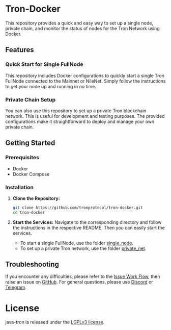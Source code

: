 # Tron-Docker

This repository provides a quick and easy way to set up a single node, private chain, and monitor the status of nodes for the Tron Network using Docker.

## Features

### Quick Start for Single FullNode

This repository includes Docker configurations to quickly start a single Tron FullNode connected to the Mainnet or NileNet. Simply follow the instructions to get your node up and running in no time.

### Private Chain Setup

You can also use this repository to set up a private Tron blockchain network. This is useful for development and testing purposes. The provided configurations make it straightforward to deploy and manage your own private chain.

## Getting Started

### Prerequisites

- Docker
- Docker Compose

### Installation

1. **Clone the Repository:**
   ```sh
   git clone https://github.com/tronprotocol/tron-docker.git
   cd tron-docker
   ```

2. **Start the Services:**
   Navigate to the corresponding directory and follow the instructions in the respective README. Then you can easily start the services.
   - To start a single FullNode, use the folder [single_node](./single_node).
   - To set up a private Tron network, use the folder [private_net](./private_net).

## Troubleshooting
If you encounter any difficulties, please refer to the [Issue Work Flow](https://tronprotocol.github.io/documentation-en/developers/issue-workflow/#issue-work-flow), then raise an issue on [GitHub](https://github.com/tronprotocol/tron-docker/issues). For general questions, please use [Discord](https://discord.gg/cGKSsRVCGm) or [Telegram](https://t.me/TronOfficialDevelopersGroupEn).

# License

java-tron is released under the [LGPLv3 license](https://github.com/tronprotocol/java-tron/blob/master/LICENSE).

